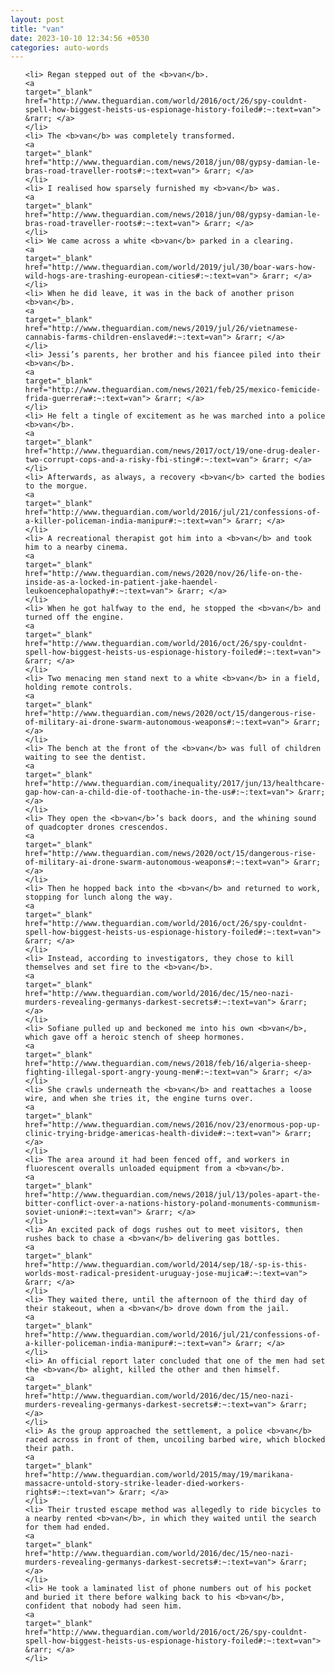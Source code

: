 ```yaml
---
layout: post
title: "van"
date: 2023-10-10 12:34:56 +0530
categories: auto-words
---
```

<ol>

    <li> Regan stepped out of the <b>van</b>.
    <a 
    target="_blank" 
    href="http://www.theguardian.com/world/2016/oct/26/spy-couldnt-spell-how-biggest-heists-us-espionage-history-foiled#:~:text=van"> &rarr; </a>
    </li>
    <li> The <b>van</b> was completely transformed.
    <a 
    target="_blank" 
    href="http://www.theguardian.com/news/2018/jun/08/gypsy-damian-le-bras-road-traveller-roots#:~:text=van"> &rarr; </a>
    </li>
    <li> I realised how sparsely furnished my <b>van</b> was.
    <a 
    target="_blank" 
    href="http://www.theguardian.com/news/2018/jun/08/gypsy-damian-le-bras-road-traveller-roots#:~:text=van"> &rarr; </a>
    </li>
    <li> We came across a white <b>van</b> parked in a clearing.
    <a 
    target="_blank" 
    href="http://www.theguardian.com/world/2019/jul/30/boar-wars-how-wild-hogs-are-trashing-european-cities#:~:text=van"> &rarr; </a>
    </li>
    <li> When he did leave, it was in the back of another prison <b>van</b>.
    <a 
    target="_blank" 
    href="http://www.theguardian.com/news/2019/jul/26/vietnamese-cannabis-farms-children-enslaved#:~:text=van"> &rarr; </a>
    </li>
    <li> Jessi’s parents, her brother and his fiancee piled into their <b>van</b>.
    <a 
    target="_blank" 
    href="http://www.theguardian.com/news/2021/feb/25/mexico-femicide-frida-guerrera#:~:text=van"> &rarr; </a>
    </li>
    <li> He felt a tingle of excitement as he was marched into a police <b>van</b>.
    <a 
    target="_blank" 
    href="http://www.theguardian.com/news/2017/oct/19/one-drug-dealer-two-corrupt-cops-and-a-risky-fbi-sting#:~:text=van"> &rarr; </a>
    </li>
    <li> Afterwards, as always, a recovery <b>van</b> carted the bodies to the morgue.
    <a 
    target="_blank" 
    href="http://www.theguardian.com/world/2016/jul/21/confessions-of-a-killer-policeman-india-manipur#:~:text=van"> &rarr; </a>
    </li>
    <li> A recreational therapist got him into a <b>van</b> and took him to a nearby cinema.
    <a 
    target="_blank" 
    href="http://www.theguardian.com/news/2020/nov/26/life-on-the-inside-as-a-locked-in-patient-jake-haendel-leukoencephalopathy#:~:text=van"> &rarr; </a>
    </li>
    <li> When he got halfway to the end, he stopped the <b>van</b> and turned off the engine.
    <a 
    target="_blank" 
    href="http://www.theguardian.com/world/2016/oct/26/spy-couldnt-spell-how-biggest-heists-us-espionage-history-foiled#:~:text=van"> &rarr; </a>
    </li>
    <li> Two menacing men stand next to a white <b>van</b> in a field, holding remote controls.
    <a 
    target="_blank" 
    href="http://www.theguardian.com/news/2020/oct/15/dangerous-rise-of-military-ai-drone-swarm-autonomous-weapons#:~:text=van"> &rarr; </a>
    </li>
    <li> The bench at the front of the <b>van</b> was full of children waiting to see the dentist.
    <a 
    target="_blank" 
    href="http://www.theguardian.com/inequality/2017/jun/13/healthcare-gap-how-can-a-child-die-of-toothache-in-the-us#:~:text=van"> &rarr; </a>
    </li>
    <li> They open the <b>van</b>’s back doors, and the whining sound of quadcopter drones crescendos.
    <a 
    target="_blank" 
    href="http://www.theguardian.com/news/2020/oct/15/dangerous-rise-of-military-ai-drone-swarm-autonomous-weapons#:~:text=van"> &rarr; </a>
    </li>
    <li> Then he hopped back into the <b>van</b> and returned to work, stopping for lunch along the way.
    <a 
    target="_blank" 
    href="http://www.theguardian.com/world/2016/oct/26/spy-couldnt-spell-how-biggest-heists-us-espionage-history-foiled#:~:text=van"> &rarr; </a>
    </li>
    <li> Instead, according to investigators, they chose to kill themselves and set fire to the <b>van</b>.
    <a 
    target="_blank" 
    href="http://www.theguardian.com/world/2016/dec/15/neo-nazi-murders-revealing-germanys-darkest-secrets#:~:text=van"> &rarr; </a>
    </li>
    <li> Sofiane pulled up and beckoned me into his own <b>van</b>, which gave off a heroic stench of sheep hormones.
    <a 
    target="_blank" 
    href="http://www.theguardian.com/news/2018/feb/16/algeria-sheep-fighting-illegal-sport-angry-young-men#:~:text=van"> &rarr; </a>
    </li>
    <li> She crawls underneath the <b>van</b> and reattaches a loose wire, and when she tries it, the engine turns over.
    <a 
    target="_blank" 
    href="http://www.theguardian.com/news/2016/nov/23/enormous-pop-up-clinic-trying-bridge-americas-health-divide#:~:text=van"> &rarr; </a>
    </li>
    <li> The area around it had been fenced off, and workers in fluorescent overalls unloaded equipment from a <b>van</b>.
    <a 
    target="_blank" 
    href="http://www.theguardian.com/news/2018/jul/13/poles-apart-the-bitter-conflict-over-a-nations-history-poland-monuments-communism-soviet-union#:~:text=van"> &rarr; </a>
    </li>
    <li> An excited pack of dogs rushes out to meet visitors, then rushes back to chase a <b>van</b> delivering gas bottles.
    <a 
    target="_blank" 
    href="http://www.theguardian.com/world/2014/sep/18/-sp-is-this-worlds-most-radical-president-uruguay-jose-mujica#:~:text=van"> &rarr; </a>
    </li>
    <li> They waited there, until the afternoon of the third day of their stakeout, when a <b>van</b> drove down from the jail.
    <a 
    target="_blank" 
    href="http://www.theguardian.com/world/2016/jul/21/confessions-of-a-killer-policeman-india-manipur#:~:text=van"> &rarr; </a>
    </li>
    <li> An official report later concluded that one of the men had set the <b>van</b> alight, killed the other and then himself.
    <a 
    target="_blank" 
    href="http://www.theguardian.com/world/2016/dec/15/neo-nazi-murders-revealing-germanys-darkest-secrets#:~:text=van"> &rarr; </a>
    </li>
    <li> As the group approached the settlement, a police <b>van</b> raced across in front of them, uncoiling barbed wire, which blocked their path.
    <a 
    target="_blank" 
    href="http://www.theguardian.com/world/2015/may/19/marikana-massacre-untold-story-strike-leader-died-workers-rights#:~:text=van"> &rarr; </a>
    </li>
    <li> Their trusted escape method was allegedly to ride bicycles to a nearby rented <b>van</b>, in which they waited until the search for them had ended.
    <a 
    target="_blank" 
    href="http://www.theguardian.com/world/2016/dec/15/neo-nazi-murders-revealing-germanys-darkest-secrets#:~:text=van"> &rarr; </a>
    </li>
    <li> He took a laminated list of phone numbers out of his pocket and buried it there before walking back to his <b>van</b>, confident that nobody had seen him.
    <a 
    target="_blank" 
    href="http://www.theguardian.com/world/2016/oct/26/spy-couldnt-spell-how-biggest-heists-us-espionage-history-foiled#:~:text=van"> &rarr; </a>
    </li>